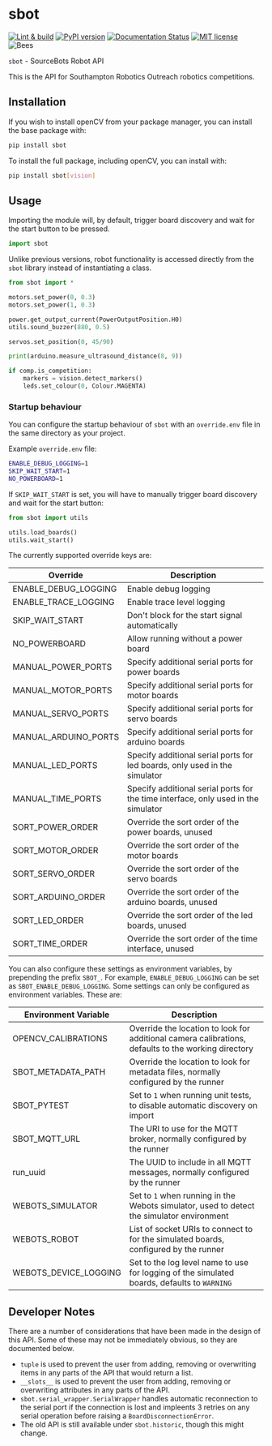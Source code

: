 # sbot

[![Lint & build](https://github.com/sourcebots/sbot/actions/workflows/test_build.yml/badge.svg)](https://github.com/sourcebots/sbot/actions/workflows/test_build.yml)
[![PyPI version](https://badge.fury.io/py/sbot.svg)](https://badge.fury.io/py/sbot)
[![Documentation Status](https://readthedocs.org/projects/sbot/badge/?version=stable)](https://docs.sourcebots.co.uk)
[![MIT license](https://img.shields.io/badge/license-MIT-brightgreen.svg?style=flat)](https://opensource.org/licenses/MIT)
![Bees](https://img.shields.io/badge/bees-110%25-yellow.svg)

`sbot` - SourceBots Robot API

This is the API for Southampton Robotics Outreach robotics competitions.

## Installation

If you wish to install openCV from your package manager, you can install the base package with:

```bash
pip install sbot
```

To install the full package, including openCV, you can install with:

```bash
pip install sbot[vision]
```

## Usage

Importing the module will, by default, trigger board discovery and wait for the start button to be pressed.

```python
import sbot
```

Unlike previous versions, robot functionality is accessed directly from the `sbot` library instead of instantiating a class.

```python
from sbot import *

motors.set_power(0, 0.3)
motors.set_power(1, 0.3)

power.get_output_current(PowerOutputPosition.H0)
utils.sound_buzzer(880, 0.5)

servos.set_position(0, 45/90)

print(arduino.measure_ultrasound_distance(8, 9))

if comp.is_competition:
    markers = vision.detect_markers()
    leds.set_colour(0, Colour.MAGENTA)
```

### Startup behaviour

You can configure the startup behaviour of `sbot` with an `override.env` file in the same directory as your project.

Example `override.env` file:

```sh
ENABLE_DEBUG_LOGGING=1
SKIP_WAIT_START=1
NO_POWERBOARD=1
```

If `SKIP_WAIT_START` is set, you will have to manually trigger board discovery and wait for the start button:

```python
from sbot import utils

utils.load_boards()
utils.wait_start()
```

The currently supported override keys are:

Override | Description
--- | ---
ENABLE_DEBUG_LOGGING | Enable debug logging
ENABLE_TRACE_LOGGING | Enable trace level logging
SKIP_WAIT_START | Don't block for the start signal automatically
NO_POWERBOARD | Allow running without a power board
MANUAL_POWER_PORTS | Specify additional serial ports for power boards
MANUAL_MOTOR_PORTS | Specify additional serial ports for motor boards
MANUAL_SERVO_PORTS | Specify additional serial ports for servo boards
MANUAL_ARDUINO_PORTS | Specify additional serial ports for arduino boards
MANUAL_LED_PORTS | Specify additional serial ports for led boards, only used in the simulator
MANUAL_TIME_PORTS | Specify additional serial ports for the time interface, only used in the simulator
SORT_POWER_ORDER | Override the sort order of the power boards, unused
SORT_MOTOR_ORDER | Override the sort order of the motor boards
SORT_SERVO_ORDER | Override the sort order of the servo boards
SORT_ARDUINO_ORDER | Override the sort order of the arduino boards, unused
SORT_LED_ORDER | Override the sort order of the led boards, unused
SORT_TIME_ORDER | Override the sort order of the time interface, unused

You can also configure these settings as environment variables, by prepending the prefix `SBOT_`. For example, `ENABLE_DEBUG_LOGGING` can be set as `SBOT_ENABLE_DEBUG_LOGGING`. 
Some settings can only be configured as environment variables. These are:

Environment Variable | Description
--- | ---
OPENCV_CALIBRATIONS | Override the location to look for additional camera calibrations, defaults to the working directory
SBOT_METADATA_PATH | Override the location to look for metadata files, normally configured by the runner
SBOT_PYTEST | Set to `1` when running unit tests, to disable automatic discovery on import
SBOT_MQTT_URL | The URI to use for the MQTT broker, normally configured by the runner
run_uuid | The UUID to include in all MQTT messages, normally configured by the runner
WEBOTS_SIMULATOR | Set to `1` when running in the Webots simulator, used to detect the simulator environment
WEBOTS_ROBOT | List of socket URIs to connect to for the simulated boards, configured by the runner
WEBOTS_DEVICE_LOGGING | Set to the log level name to use for logging of the simulated boards, defaults to `WARNING`

## Developer Notes

There are a number of considerations that have been made in the design of this API.
Some of these may not be immediately obvious, so they are documented below.

- `tuple` is used to prevent the user from adding, removing or overwriting items in any parts of the API that would return a list.
- `__slots__` is used to prevent the user from adding, removing or overwriting attributes in any parts of the API.
- `sbot.serial_wrapper.SerialWrapper` handles automatic reconnection to the serial port if the connection is lost and impleents 3 retries on any serial operation before raising a `BoardDisconnectionError`.
- The old API is still available under `sbot.historic`, though this might change.
